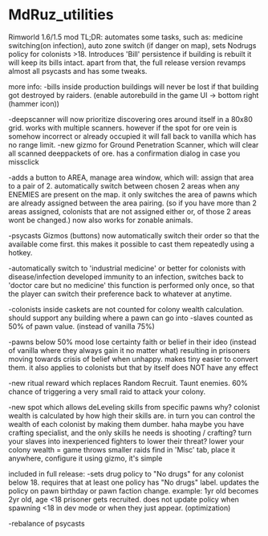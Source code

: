 # MdRuz_utilities
Rimworld 1.6/1.5 mod
TL;DR: automates some tasks, such as: medicine switching(on infection), auto zone switch (if danger on map),
sets Nodrugs policy for colonists >18.
Introduces 'Bill' persistence if building is rebuilt it will keep its bills intact.
apart from that, the full release version revamps almost all psycasts and has some tweaks.



more info:
-bills inside production buildings will never be lost if that building got destroyed by raiders. (enable autorebuild in the game UI -> bottom right (hammer icon))

-deepscanner will now prioritize discovering ores around itself in a 80x80 grid. works with multiple scanners.
however if the spot for ore vein is somehow incorrect or already occupied it will fall back to vanilla which has no range limit.
-new gizmo for Ground Penetration Scanner, which will clear all scanned deeppackets of ore.
has a confirmation dialog in case you missclick

-adds a button to AREA, manage area window, which will:
assign that area to a pair of 2.
automatically switch between chosen 2 areas when any ENEMIES are present on the map.
it only switches the area of pawns which are already assigned between the area pairing. (so if you have more than 2 areas assigned, colonists that are not assigned either or, of those 2 areas wont be changed.)
now also works for zonable animals.

-psycasts Gizmos (buttons) now automatically switch their order so that the available come first.
this makes it possible to cast them repeatedly using a hotkey.

-automatically switch to 'industrial medicine' or better for colonists with disease/infection
developed immunity to an infection, switches back to 'doctor care but no medicine'
this function is performed only once, so that the player can switch their preference back to whatever at anytime.

-colonists inside caskets are not counted for colony wealth calculation. should support any building where a pawn can go into
-slaves counted as 50% of pawn value. (instead of vanilla 75%)

-pawns below 50% mood lose certainty faith or belief in their ideo (instead of vanilla where they always gain it no matter what)
resulting in prisoners moving towards crisis of belief when unhappy. makes tiny easier to convert them.
it also applies to colonists but that by itself does NOT have any effect

-new ritual reward which replaces Random Recruit. Taunt enemies. 60% chance of triggering a very small raid to attack your colony.

-new spot which allows deLeveling skills from specific pawns
why? colonist wealth is calculated by how high their skills are. in turn you can control the wealth of each colonist by making them dumber. haha
maybe you have crafting specialist, and the only skills he needs is shooting / crafting?
turn your slaves into inexperienced fighters to lower their threat?
lower your colony wealth = game throws smaller raids
find in 'Misc' tab, place it anywhere, configure it using gizmo, it's simple

included in full release:
-sets drug policy to "No drugs" for any colonist below 18. requires that at least one policy has "No drugs" label.
updates the policy on pawn birthday or pawn faction change. example: 1yr old becomes 2yr old, age <18 prisoner gets recruited.
does not update policy when spawning <18 in dev mode or when they just appear. (optimization)

-rebalance of psycasts
